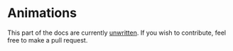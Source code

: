 # Animations

This part of the docs are currently [unwritten](https://github.com/Stumblinbear/agui/blob/master/docs/src/reference/animations.md). If you wish to contribute, feel free to make a pull request.